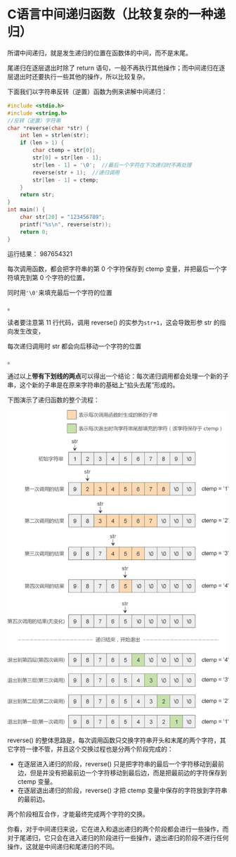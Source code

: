 # C语言中间递归函数（比较复杂的一种递归）

所谓中间递归，就是发生递归的位置在函数体的中间，而不是末尾。

尾递归在逐层退出时除了 return 语句，一般不再执行其他操作；而中间递归在逐层退出时还要执行一些其他的操作，所以比较复杂。

下面我们以字符串反转（逆置）函数为例来讲解中间递归：

```c
#include <stdio.h>
#include <string.h>
//反转（逆置）字符串
char *reverse(char *str) {
    int len = strlen(str);
    if (len > 1) {
        char ctemp = str[0];
        str[0] = str[len - 1];
        str[len - 1] = '\0';  //最后一个字符在下次递归时不再处理
        reverse(str + 1);  //递归调用
        str[len - 1] = ctemp;
    }
    return str;
}
int main() {
    char str[20] = "123456789";
    printf("%s\n", reverse(str));
    return 0;
}
```

运行结果：
987654321

每次调用函数，都会把字符串的第 0 个字符保存到 ctemp 变量，并把最后一个字符填充到第 0 个字符的位置，

同时用`'\0'`来填充最后一个字符的位置

。

读者要注意第 11 行代码，调用 reverse() 的实参为`str+1`，这会导致形参 str 的指向发生改变，

每次递归调用时 str 都会向后移动一个字符的位置

。

通过以上**带有下划线的两点**可以得出一个结论：每次递归调用都会处理一个新的子串，这个新的子串是在原来字符串的基础上“掐头去尾”形成的。

下图演示了递归函数的整个流程：



![中间递归的流程](./images/1-1Z104112100B6.gif)


reverse() 的整体思路是，每次调用函数只交换字符串开头和末尾的两个字符，其它字符一律不管，并且这个交换过程也是分两个阶段完成的：

- 在逐层进入递归的阶段，reverse() 只是把字符串的最后一个字符移动到最前边，但是并没有把最前边一个字符移动到最后边，而是把最前边的字符保存到 ctemp 变量。
- 在逐层退出递归的阶段，reverse() 才把 ctemp 变量中保存的字符放到字符串的最前边。


两个阶段相互合作，才能最终完成两个字符的交换。

你看，对于中间递归来说，它在进入和退出递归的两个阶段都会进行一些操作，而对于尾递归，它只会在进入递归的阶段进行一些操作，退出递归的阶段不进行任何操作，这就是中间递归和尾递归的不同。